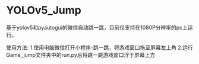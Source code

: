 # YOLOv5_Jump

基于yolov5和pyautogui的微信自动跳一跳，目前仅支持在1080P分辨率的pc上运行。

使用方法:
1.使用电脑微信打开小程序-跳一跳，将游戏窗口拖至屏幕左上角
2.运行Game_jump文件夹中的run.py后将跳一跳游戏窗口浮于屏幕上方
